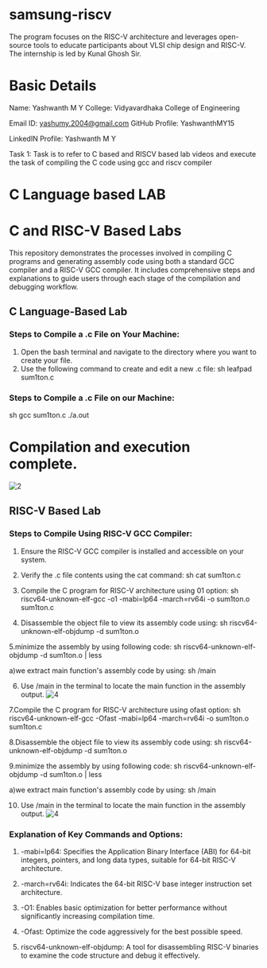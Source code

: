 # samsung-riscv
The program focuses on the RISC-V architecture and leverages open-source tools to educate participants about VLSI chip design and RISC-V. The internship is led by Kunal Ghosh Sir.

# Basic Details

Name: Yashwanth M Y
College: Vidyavardhaka College of Engineering

Email ID: yashumy.2004@gmail.com
GitHub Profile: YashwanthMY15

LinkedIN Profile: Yashwanth M Y

Task 1: Task is to refer to C based and RISCV based lab videos and execute the task of compiling the C code using gcc and riscv compiler

# C Language based LAB
# C and RISC-V Based Labs

This repository demonstrates the processes involved in compiling C programs and generating assembly code using both a standard GCC compiler and a RISC-V GCC compiler. It includes comprehensive steps and explanations to guide users through each stage of the compilation and debugging workflow.

## C Language-Based Lab

### Steps to Compile a .c File on Your Machine:

1. Open the bash terminal and navigate to the directory where you want to create your file.
2. Use the following command to create and edit a new .c file:
   sh
   leafpad sum1ton.c


### Steps to Compile a .c File on our Machine:
 sh
 gcc sum1ton.c
 ./a.out


 
 # Compilation and execution complete.
 
![2](https://github.com/user-attachments/assets/5712cf49-d372-467e-9ace-425a3741b7b4)
## RISC-V Based Lab

### Steps to Compile Using RISC-V GCC Compiler:
1. Ensure the RISC-V GCC compiler is installed and accessible on your system.
2. Verify the .c file contents using the cat command:
   sh
   cat sum1ton.c


3. Compile the C program for RISC-V architecture using 01 option:
 sh
riscv64-unknown-elf-gcc -o1 -mabi=lp64 -march=rv64i -o sum1ton.o sum1ton.c

4. Disassemble the object file to view its assembly code using:
 sh
riscv64-unknown-elf-objdump -d sum1ton.o

5.minimize the assembly by using following code:
sh
riscv64-unknown-elf-objdump -d sum1ton.o | less

 a)we extract main function's assembly code by using:
   sh
/main

6. Use /main in the terminal to locate the main function in the assembly output.
![4](https://github.com/user-attachments/assets/abbb078b-bee3-452d-9e04-0f0d61ba42bf)

7.Compile the C program for RISC-V architecture using ofast option:
sh
riscv64-unknown-elf-gcc -Ofast -mabi=lp64 -march=rv64i -o sum1ton.o sum1ton.c

8.Disassemble the object file to view its assembly code using:
sh
riscv64-unknown-elf-objdump -d sum1ton.o

9.minimize the assembly by using following code:
sh
riscv64-unknown-elf-objdump -d sum1ton.o | less

 a)we extract main function's assembly code by using:
 sh
  /main

10. Use /main in the terminal to locate the main function in the assembly output.
![4](https://github.com/user-attachments/assets/abbb078b-bee3-452d-9e04-0f0d61ba42bf)

### Explanation of Key Commands and Options: 
1. -mabi=lp64: Specifies the Application Binary Interface (ABI) for 64-bit integers, pointers, and long data types, suitable for 64-bit RISC-V architecture.

2. -march=rv64i: Indicates the 64-bit RISC-V base integer instruction set architecture.

3. -O1: Enables basic optimization for better performance without significantly increasing compilation time.

4. -Ofast: Optimize the code aggressively for the best possible speed.

5. riscv64-unknown-elf-objdump: A tool for disassembling RISC-V binaries to examine the code structure and debug it effectively.
